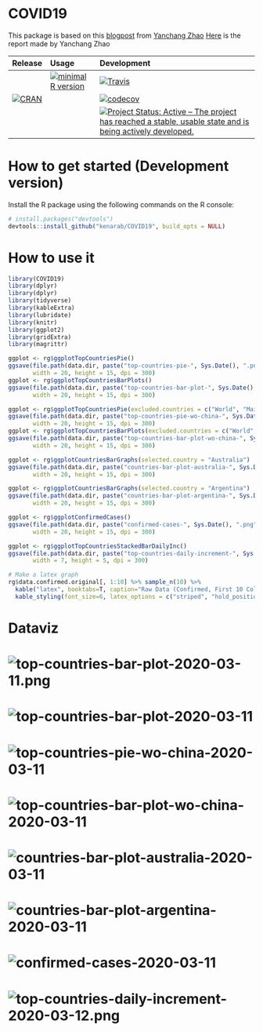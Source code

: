 # COVID19

 <!-- . -->

This package is based on this [blogpost](https://www.r-bloggers.com/coronavirus-data-analysis-with-r-tidyverse-and-ggplot2/) from [Yanchang Zhao](https://www.r-bloggers.com/author/yanchang-zhao/)
[Here](https://78462f86-a-e2d7344e-s-sites.googlegroups.com/a/rdatamining.com/www/docs/Coronavirus-data-analysis-world.pdf?attachauth=ANoY7cpG0jhQX4KQkAGcfnXtNxalgBn3uGcezFmRFwSB5SUumv6PPgxE3E7Vr0Td5nYYXh8tJShzfrT5p3PtIJgbpMEyx0YsQzAP0-r8MudNWb8nUGRQxF2BNfWTzJztSDb-X7hmjSDQW8rws8_xt5KHlmjSCd21rm--gYFFJb0OpgfPMsMVgkG8hfHxLmNznz6hU7VoJFesrX3FXNRO_Rr1tTJz3VLRBwOIiJ1UdPjXMp06XQIdn3Q%3D&attredirects=3) is the report made by Yanchang Zhao 



| Release | Usage | Development |
|:--------|:------|:------------|
| | [![minimal R version](https://img.shields.io/badge/R%3E%3D-3.4.0-blue.svg)](https://cran.r-project.org/) | [![Travis](https://travis-ci.org/kenarab/COVID19.svg?branch=master)](https://travis-ci.org/kenarab/COVID19) |
| [![CRAN](http://www.r-pkg.org/badges/version/COVID19)](https://cran.r-project.org/package=COVID19) | | [![codecov](https://codecov.io/gh/kenarab/COVID19/branch/master/graph/badge.svg)](https://codecov.io/gh/kenarab/COVID19) |
|||[![Project Status: Active – The project has reached a stable, usable state and is being actively developed.](https://www.repostatus.org/badges/latest/active.svg)](https://www.repostatus.org/#active)|


# How to get started (Development version)

Install the R package using the following commands on the R console:

```R
# install.packages("devtools")
devtools::install_github("kenarab/COVID19", build_opts = NULL)
```

# How to use it
```R
library(COVID19)
library(dplyr)
library(dplyr)
library(tidyverse)
library(kableExtra)
library(lubridate)
library(knitr)
library(ggplot2)
library(gridExtra)
library(magrittr)

ggplot <- rg$ggplotTopCountriesPie()
ggsave(file.path(data.dir, paste("top-countries-pie-", Sys.Date(), ".png", sep ="")), ggplot,
       width = 20, height = 15, dpi = 300)
ggplot <- rg$ggplotTopCountriesBarPlots()
ggsave(file.path(data.dir, paste("top-countries-bar-plot-", Sys.Date(), ".png", sep ="")), ggplot,
       width = 20, height = 15, dpi = 300)

ggplot <- rg$ggplotTopCountriesPie(excluded.countries = c("World", "Mainland China"))
ggsave(file.path(data.dir, paste("top-countries-pie-wo-china-", Sys.Date(), ".png", sep ="")), ggplot,
       width = 20, height = 15, dpi = 300)
ggplot <- rg$ggplotTopCountriesBarPlots(excluded.countries = c("World", "Mainland China"))
ggsave(file.path(data.dir, paste("top-countries-bar-plot-wo-china-", Sys.Date(), ".png", sep ="")), ggplot,
       width = 20, height = 15, dpi = 300)

ggplot <- rg$ggplotCountriesBarGraphs(selected.country = "Australia")
ggsave(file.path(data.dir, paste("countries-bar-plot-australia-", Sys.Date(), ".png", sep ="")), ggplot,
       width = 20, height = 15, dpi = 300)

ggplot <- rg$ggplotCountriesBarGraphs(selected.country = "Argentina")
ggsave(file.path(data.dir, paste("countries-bar-plot-argentina-", Sys.Date(), ".png", sep ="")), ggplot,
       width = 20, height = 15, dpi = 300)

ggplot <- rg$ggplotConfirmedCases()
ggsave(file.path(data.dir, paste("confirmed-cases-", Sys.Date(), ".png", sep ="")), ggplot,
       width = 20, height = 15, dpi = 300)

ggplot <- rg$ggplotTopCountriesStackedBarDailyInc()
ggsave(file.path(data.dir, paste("top-countries-daily-increment-", Sys.Date(), ".png", sep ="")), ggplot,
       width = 7, height = 5, dpi = 300)

# Make a latex graph
rg$data.confirmed.original[, 1:10] %>% sample_n(10) %>%
  kable("latex", booktabs=T, caption="Raw Data (Confirmed, First 10 Columns only)") %>%
  kable_styling(font_size=6, latex_options = c("striped", "hold_position", "repeat_header"))
```

# Dataviz


# ![top-countries-bar-plot-2020-03-11.png](https://github.com/kenarab/COVID19/blob/master/inst/extdata/top-countries-pie-2020-03-11.png)
# ![top-countries-bar-plot-2020-03-11](https://github.com/kenarab/COVID19/blob/master/inst/extdata/top-countries-bar-plot-2020-03-11.png)
# ![top-countries-pie-wo-china-2020-03-11](https://github.com/kenarab/COVID19/blob/master/inst/extdata/top-countries-pie-wo-china-2020-03-11.png)
# ![top-countries-bar-plot-wo-china-2020-03-11](https://github.com/kenarab/COVID19/blob/master/inst/extdata/top-countries-bar-plot-wo-china-2020-03-11.png)
# ![countries-bar-plot-australia-2020-03-11](https://github.com/kenarab/COVID19/blob/master/inst/extdata/countries-bar-plot-australia-2020-03-11.png)
# ![countries-bar-plot-argentina-2020-03-11](https://github.com/kenarab/COVID19/blob/master/inst/extdata/countries-bar-plot-argentina-2020-03-11.png)
# ![confirmed-cases-2020-03-11](https://github.com/kenarab/COVID19/blob/master/inst/extdata/confirmed-cases2020-03-11.png)

# ![top-countries-daily-increment-2020-03-12.png](https://github.com/kenarab/COVID19/blob/master/inst/extdata/top-countries-daily-increment-2020-03-12.png)

